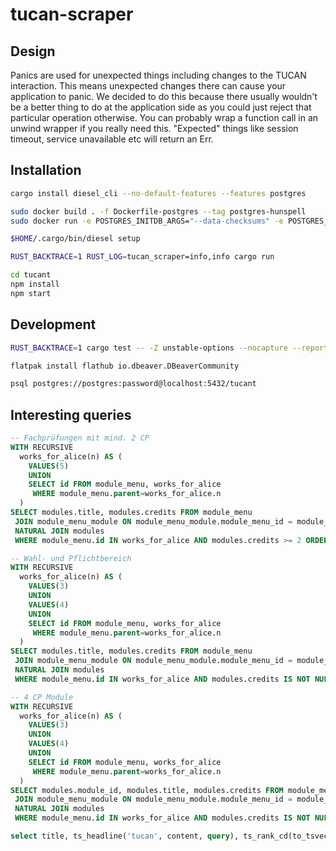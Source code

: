# tucan-scraper

## Design

Panics are used for unexpected things including changes to the TUCAN interaction.
This means unexpected changes there can cause your application to panic. We decided to do this because there usually wouldn't be a better thing to do at the application side as you could just reject that particular operation otherwise. You can probably wrap a function call in an unwind wrapper if you really need this. "Expected" things like session timeout, service unavailable etc will return an Err.

## Installation

```bash
cargo install diesel_cli --no-default-features --features postgres

sudo docker build . -f Dockerfile-postgres --tag postgres-hunspell
sudo docker run -e POSTGRES_INITDB_ARGS="--data-checksums" -e POSTGRES_PASSWORD=password -p 5432:5432 -it postgres-hunspell

$HOME/.cargo/bin/diesel setup

RUST_BACKTRACE=1 RUST_LOG=tucan_scraper=info,info cargo run

cd tucant
npm install
npm start
```

##  Development

```bash
RUST_BACKTRACE=1 cargo test -- -Z unstable-options --nocapture --report-time

flatpak install flathub io.dbeaver.DBeaverCommunity

psql postgres://postgres:password@localhost:5432/tucant
```

## Interesting queries

```sql
-- Fachprüfungen mit mind. 2 CP
WITH RECURSIVE
  works_for_alice(n) AS (
    VALUES(5)
    UNION
    SELECT id FROM module_menu, works_for_alice
     WHERE module_menu.parent=works_for_alice.n
  )
SELECT modules.title, modules.credits FROM module_menu
 JOIN module_menu_module ON module_menu_module.module_menu_id = module_menu.id
 NATURAL JOIN modules
 WHERE module_menu.id IN works_for_alice AND modules.credits >= 2 ORDER BY modules.credits ASC;

-- Wahl- und Pflichtbereich
WITH RECURSIVE
  works_for_alice(n) AS (
    VALUES(3)
	UNION
	VALUES(4)
    UNION
    SELECT id FROM module_menu, works_for_alice
     WHERE module_menu.parent=works_for_alice.n
  )
SELECT modules.title, modules.credits FROM module_menu
 JOIN module_menu_module ON module_menu_module.module_menu_id = module_menu.id
 NATURAL JOIN modules
 WHERE module_menu.id IN works_for_alice AND modules.credits IS NOT NULL ORDER BY modules.credits ASC;

-- 4 CP Module
WITH RECURSIVE
  works_for_alice(n) AS (
    VALUES(3)
	UNION
	VALUES(4)
    UNION
    SELECT id FROM module_menu, works_for_alice
     WHERE module_menu.parent=works_for_alice.n
  )
SELECT modules.module_id, modules.title, modules.credits FROM module_menu
 JOIN module_menu_module ON module_menu_module.module_menu_id = module_menu.id
 NATURAL JOIN modules
 WHERE module_menu.id IN works_for_alice AND modules.credits IS NOT NULL AND modules.credits = 4 ORDER BY modules.credits ASC;

select title, ts_headline('tucan', content, query), ts_rank_cd(to_tsvector('tucan', content), query) AS RANK FROM modules_unfinished, websearch_to_tsquery('tucan', 'programmierkonzept') AS query WHERE to_tsvector('tucan', content) @@ query ORDER BY rank DESC;

```
